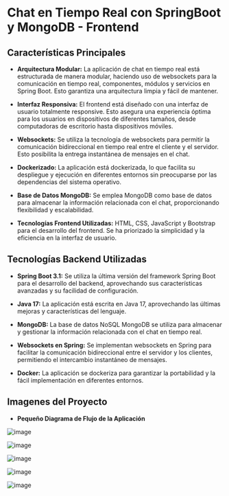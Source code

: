 # Chat en Tiempo Real con SpringBoot y MongoDB - Frontend

## Características Principales

- **Arquitectura Modular:** La aplicación de chat en tiempo real está estructurada de manera modular, haciendo uso de websockets para la comunicación en tiempo real, componentes, módulos y servicios en Spring Boot. Esto garantiza una arquitectura limpia y fácil de mantener.

- **Interfaz Responsiva:** El frontend está diseñado con una interfaz de usuario totalmente responsive. Esto asegura una experiencia óptima para los usuarios en dispositivos de diferentes tamaños, desde computadoras de escritorio hasta dispositivos móviles.

- **Websockets:** Se utiliza la tecnología de websockets para permitir la comunicación bidireccional en tiempo real entre el cliente y el servidor. Esto posibilita la entrega instantánea de mensajes en el chat.

- **Dockerizado:** La aplicación está dockerizada, lo que facilita su despliegue y ejecución en diferentes entornos sin preocuparse por las dependencias del sistema operativo.

- **Base de Datos MongoDB:** Se emplea MongoDB como base de datos para almacenar la información relacionada con el chat, proporcionando flexibilidad y escalabilidad.

- **Tecnologías Frontend Utilizadas:** HTML, CSS, JavaScript y Bootstrap para el desarrollo del frontend. Se ha priorizado la simplicidad y la eficiencia en la interfaz de usuario.

## Tecnologías Backend Utilizadas

- **Spring Boot 3.1:** Se utiliza la última versión del framework Spring Boot para el desarrollo del backend, aprovechando sus características avanzadas y su facilidad de configuración.

- **Java 17:** La aplicación está escrita en Java 17, aprovechando las últimas mejoras y características del lenguaje.

- **MongoDB:** La base de datos NoSQL MongoDB se utiliza para almacenar y gestionar la información relacionada con el chat en tiempo real.

- **Websockets en Spring:** Se implementan websockets en Spring para facilitar la comunicación bidireccional entre el servidor y los clientes, permitiendo el intercambio instantáneo de mensajes.

- **Docker:** La aplicación se dockeriza para garantizar la portabilidad y la fácil implementación en diferentes entornos.

## Imagenes del Proyecto

- **Pequeño Diagrama de Flujo de la Aplicación**

![image](https://github.com/Agslz/springboot-realtime-chat/assets/83142033/0a7b3b01-bcb4-40db-afa1-7a6cb9b8b3f3)

![image](https://github.com/Agslz/springboot-realtime-chat/assets/83142033/041fef81-776b-4dae-b7b0-438a1b1579e4)

![image](https://github.com/Agslz/springboot-realtime-chat/assets/83142033/0f0101b6-e01a-4624-930b-c5f64133ff82)

![image](https://github.com/Agslz/springboot-realtime-chat/assets/83142033/7ce5f0f7-0614-4c13-95df-cbddfc510a43)

![image](https://github.com/Agslz/springboot-realtime-chat/assets/83142033/519add69-6248-42e7-a094-9d8c2708f628)

